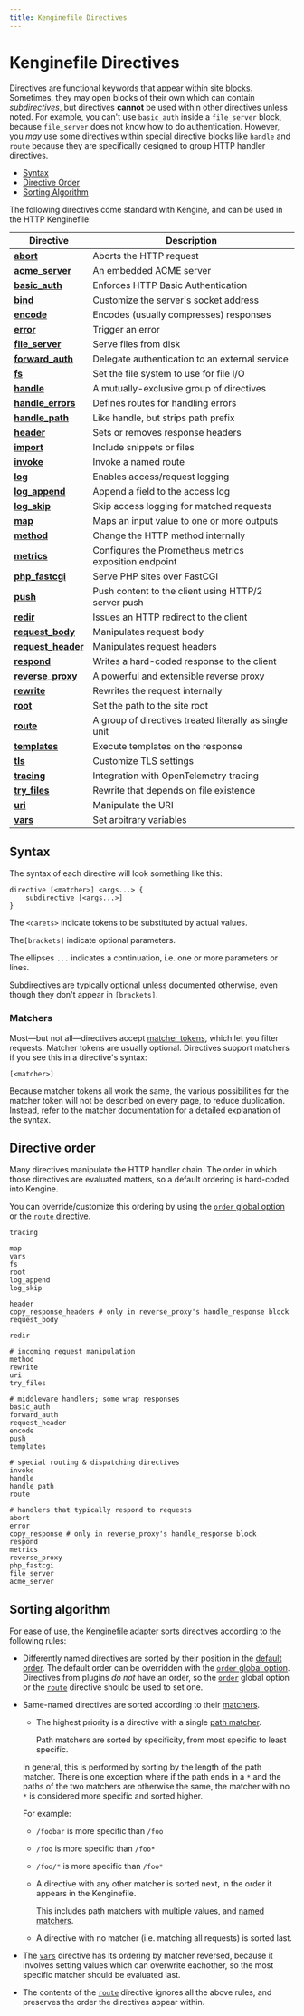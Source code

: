 ```yaml
---
title: Kenginefile Directives
---
```


<style>
#directive-table table {
	margin: 0 auto;
	overflow: hidden;
}

#directive-table tr:hover {
	background: rgba(109, 226, 255, 0.11);
}

#directive-table tr td:first-child {
	position: relative;
}

#directive-table a:before {
	content: '';
	position: absolute;
	left: 0;
	top: 0;
	bottom: 0;
	display: block;
	width: 100vw;
}
</style>

# Kenginefile Directives

Directives are functional keywords that appear within site [blocks](/docs/kenginefile/concepts#blocks). Sometimes, they may open blocks of their own which can contain _subdirectives_, but directives **cannot** be used within other directives unless noted. For example, you can't use `basic_auth` inside a `file_server` block, because `file_server` does not know how to do authentication. However, you _may_ use some directives within special directive blocks like `handle` and `route` because they are specifically designed to group HTTP handler directives.

-   [Syntax](#syntax)
-   [Directive Order](#directive-order)
-   [Sorting Algorithm](#sorting-algorithm)

The following directives come standard with Kengine, and can be used in the HTTP Kenginefile:

<div id="directive-table">

| Directive                                                         | Description                                            |
| ----------------------------------------------------------------- | ------------------------------------------------------ |
| **[abort](/docs/kenginefile/directives/abort)**                   | Aborts the HTTP request                                |
| **[acme_server](/docs/kenginefile/directives/acme_server)**       | An embedded ACME server                                |
| **[basic_auth](/docs/kenginefile/directives/basic_auth)**         | Enforces HTTP Basic Authentication                     |
| **[bind](/docs/kenginefile/directives/bind)**                     | Customize the server's socket address                  |
| **[encode](/docs/kenginefile/directives/encode)**                 | Encodes (usually compresses) responses                 |
| **[error](/docs/kenginefile/directives/error)**                   | Trigger an error                                       |
| **[file_server](/docs/kenginefile/directives/file_server)**       | Serve files from disk                                  |
| **[forward_auth](/docs/kenginefile/directives/forward_auth)**     | Delegate authentication to an external service         |
| **[fs](/docs/kenginefile/directives/fs)**                         | Set the file system to use for file I/O                |
| **[handle](/docs/kenginefile/directives/handle)**                 | A mutually-exclusive group of directives               |
| **[handle_errors](/docs/kenginefile/directives/handle_errors)**   | Defines routes for handling errors                     |
| **[handle_path](/docs/kenginefile/directives/handle_path)**       | Like handle, but strips path prefix                    |
| **[header](/docs/kenginefile/directives/header)**                 | Sets or removes response headers                       |
| **[import](/docs/kenginefile/directives/import)**                 | Include snippets or files                              |
| **[invoke](/docs/kenginefile/directives/invoke)**                 | Invoke a named route                                   |
| **[log](/docs/kenginefile/directives/log)**                       | Enables access/request logging                         |
| **[log_append](/docs/kenginefile/directives/log_append)**         | Append a field to the access log                       |
| **[log_skip](/docs/kenginefile/directives/log_skip)**             | Skip access logging for matched requests               |
| **[map](/docs/kenginefile/directives/map)**                       | Maps an input value to one or more outputs             |
| **[method](/docs/kenginefile/directives/method)**                 | Change the HTTP method internally                      |
| **[metrics](/docs/kenginefile/directives/metrics)**               | Configures the Prometheus metrics exposition endpoint  |
| **[php_fastcgi](/docs/kenginefile/directives/php_fastcgi)**       | Serve PHP sites over FastCGI                           |
| **[push](/docs/kenginefile/directives/push)**                     | Push content to the client using HTTP/2 server push    |
| **[redir](/docs/kenginefile/directives/redir)**                   | Issues an HTTP redirect to the client                  |
| **[request_body](/docs/kenginefile/directives/request_body)**     | Manipulates request body                               |
| **[request_header](/docs/kenginefile/directives/request_header)** | Manipulates request headers                            |
| **[respond](/docs/kenginefile/directives/respond)**               | Writes a hard-coded response to the client             |
| **[reverse_proxy](/docs/kenginefile/directives/reverse_proxy)**   | A powerful and extensible reverse proxy                |
| **[rewrite](/docs/kenginefile/directives/rewrite)**               | Rewrites the request internally                        |
| **[root](/docs/kenginefile/directives/root)**                     | Set the path to the site root                          |
| **[route](/docs/kenginefile/directives/route)**                   | A group of directives treated literally as single unit |
| **[templates](/docs/kenginefile/directives/templates)**           | Execute templates on the response                      |
| **[tls](/docs/kenginefile/directives/tls)**                       | Customize TLS settings                                 |
| **[tracing](/docs/kenginefile/directives/tracing)**               | Integration with OpenTelemetry tracing                 |
| **[try_files](/docs/kenginefile/directives/try_files)**           | Rewrite that depends on file existence                 |
| **[uri](/docs/kenginefile/directives/uri)**                       | Manipulate the URI                                     |
| **[vars](/docs/kenginefile/directives/vars)**                     | Set arbitrary variables                                |

</div>

## Syntax

The syntax of each directive will look something like this:

```kengine-d
directive [<matcher>] <args...> {
	subdirective [<args...>]
}
```

The `<carets>` indicate tokens to be substituted by actual values.

The`[brackets]` indicate optional parameters.

The ellipses `...` indicates a continuation, i.e. one or more parameters or lines.

Subdirectives are typically optional unless documented otherwise, even though they don't appear in `[brackets]`.

### Matchers

Most—but not all—directives accept [matcher tokens](/docs/kenginefile/matchers#syntax), which let you filter requests. Matcher tokens are usually optional. Directives support matchers if you see this in a directive's syntax:

```kengine-d
[<matcher>]
```

Because matcher tokens all work the same, the various possibilities for the matcher token will not be described on every page, to reduce duplication. Instead, refer to the [matcher documentation](/docs/kenginefile/matchers) for a detailed explanation of the syntax.

## Directive order

Many directives manipulate the HTTP handler chain. The order in which those directives are evaluated matters, so a default ordering is hard-coded into Kengine.

You can override/customize this ordering by using the [`order` global option](/docs/kenginefile/options#order) or the [`route` directive](/docs/kenginefile/directives/route).

```kengine-d
tracing

map
vars
fs
root
log_append
log_skip

header
copy_response_headers # only in reverse_proxy's handle_response block
request_body

redir

# incoming request manipulation
method
rewrite
uri
try_files

# middleware handlers; some wrap responses
basic_auth
forward_auth
request_header
encode
push
templates

# special routing & dispatching directives
invoke
handle
handle_path
route

# handlers that typically respond to requests
abort
error
copy_response # only in reverse_proxy's handle_response block
respond
metrics
reverse_proxy
php_fastcgi
file_server
acme_server
```

## Sorting algorithm

For ease of use, the Kenginefile adapter sorts directives according to the following rules:

-   Differently named directives are sorted by their position in the [default order](#directive-order). The default order can be overridden with the [`order` global option](/docs/kenginefile/options). Directives from plugins _do not_ have an order, so the [`order`](/docs/kenginefile/options) global option or the [`route`](/docs/kenginefile/directives/route) directive should be used to set one.

-   Same-named directives are sorted according to their [matchers](/docs/kenginefile/matchers#syntax).

    -   The highest priority is a directive with a single [path matcher](/docs/kenginefile/matchers#path-matchers).

        Path matchers are sorted by specificity, from most specific to least specific.

    In general, this is performed by sorting by the length of the path matcher. There is one exception where if the path ends in a `*` and the paths of the two matchers are otherwise the same, the matcher with no `*` is considered more specific and sorted higher.

    For example:

    -   `/foobar` is more specific than `/foo`
    -   `/foo` is more specific than `/foo*`
    -   `/foo/*` is more specific than `/foo*`

    -   A directive with any other matcher is sorted next, in the order it appears in the Kenginefile.

        This includes path matchers with multiple values, and [named matchers](/docs/kenginefile/matchers#named-matchers).

    -   A directive with no matcher (i.e. matching all requests) is sorted last.

-   The [`vars`](/docs/kenginefile/directives/vars) directive has its ordering by matcher reversed, because it involves setting values which can overwrite eachother, so the most specific matcher should be evaluated last.

-   The contents of the [`route`](/docs/kenginefile/directives/route) directive ignores all the above rules, and preserves the order the directives appear within.
